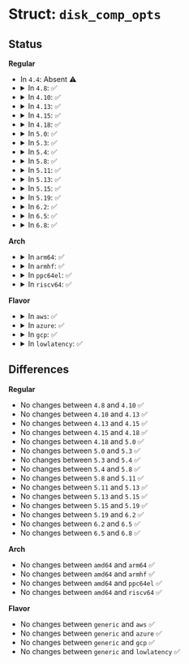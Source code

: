# Struct: <code>disk_comp_opts</code>

## Status
<b>Regular</b>
<ul>
<li>
In <code>4.4</code>: Absent ⚠️
</li>
<li>
<details>
<summary>In <code>4.8</code>: ✅</summary>

```c
struct disk_comp_opts {
    __le32 dictionary_size;
    __le32 flags;
};
```
</details>
</li>
<li>
<details>
<summary>In <code>4.10</code>: ✅</summary>

```c
struct disk_comp_opts {
    __le32 dictionary_size;
    __le32 flags;
};
```
</details>
</li>
<li>
<details>
<summary>In <code>4.13</code>: ✅</summary>

```c
struct disk_comp_opts {
    __le32 dictionary_size;
    __le32 flags;
};
```
</details>
</li>
<li>
<details>
<summary>In <code>4.15</code>: ✅</summary>

```c
struct disk_comp_opts {
    __le32 dictionary_size;
    __le32 flags;
};
```
</details>
</li>
<li>
<details>
<summary>In <code>4.18</code>: ✅</summary>

```c
struct disk_comp_opts {
    __le32 dictionary_size;
    __le32 flags;
};
```
</details>
</li>
<li>
<details>
<summary>In <code>5.0</code>: ✅</summary>

```c
struct disk_comp_opts {
    __le32 dictionary_size;
    __le32 flags;
};
```
</details>
</li>
<li>
<details>
<summary>In <code>5.3</code>: ✅</summary>

```c
struct disk_comp_opts {
    __le32 dictionary_size;
    __le32 flags;
};
```
</details>
</li>
<li>
<details>
<summary>In <code>5.4</code>: ✅</summary>

```c
struct disk_comp_opts {
    __le32 dictionary_size;
    __le32 flags;
};
```
</details>
</li>
<li>
<details>
<summary>In <code>5.8</code>: ✅</summary>

```c
struct disk_comp_opts {
    __le32 dictionary_size;
    __le32 flags;
};
```
</details>
</li>
<li>
<details>
<summary>In <code>5.11</code>: ✅</summary>

```c
struct disk_comp_opts {
    __le32 dictionary_size;
    __le32 flags;
};
```
</details>
</li>
<li>
<details>
<summary>In <code>5.13</code>: ✅</summary>

```c
struct disk_comp_opts {
    __le32 dictionary_size;
    __le32 flags;
};
```
</details>
</li>
<li>
<details>
<summary>In <code>5.15</code>: ✅</summary>

```c
struct disk_comp_opts {
    __le32 dictionary_size;
    __le32 flags;
};
```
</details>
</li>
<li>
<details>
<summary>In <code>5.19</code>: ✅</summary>

```c
struct disk_comp_opts {
    __le32 dictionary_size;
    __le32 flags;
};
```
</details>
</li>
<li>
<details>
<summary>In <code>6.2</code>: ✅</summary>

```c
struct disk_comp_opts {
    __le32 dictionary_size;
    __le32 flags;
};
```
</details>
</li>
<li>
<details>
<summary>In <code>6.5</code>: ✅</summary>

```c
struct disk_comp_opts {
    __le32 dictionary_size;
    __le32 flags;
};
```
</details>
</li>
<li>
<details>
<summary>In <code>6.8</code>: ✅</summary>

```c
struct disk_comp_opts {
    __le32 dictionary_size;
    __le32 flags;
};
```
</details>
</li>
</ul>
<b>Arch</b>
<ul>
<li>
<details>
<summary>In <code>arm64</code>: ✅</summary>

```c
struct disk_comp_opts {
    __le32 dictionary_size;
    __le32 flags;
};
```
</details>
</li>
<li>
<details>
<summary>In <code>armhf</code>: ✅</summary>

```c
struct disk_comp_opts {
    __le32 dictionary_size;
    __le32 flags;
};
```
</details>
</li>
<li>
<details>
<summary>In <code>ppc64el</code>: ✅</summary>

```c
struct disk_comp_opts {
    __le32 dictionary_size;
    __le32 flags;
};
```
</details>
</li>
<li>
<details>
<summary>In <code>riscv64</code>: ✅</summary>

```c
struct disk_comp_opts {
    __le32 dictionary_size;
    __le32 flags;
};
```
</details>
</li>
</ul>
<b>Flavor</b>
<ul>
<li>
<details>
<summary>In <code>aws</code>: ✅</summary>

```c
struct disk_comp_opts {
    __le32 dictionary_size;
    __le32 flags;
};
```
</details>
</li>
<li>
<details>
<summary>In <code>azure</code>: ✅</summary>

```c
struct disk_comp_opts {
    __le32 dictionary_size;
    __le32 flags;
};
```
</details>
</li>
<li>
<details>
<summary>In <code>gcp</code>: ✅</summary>

```c
struct disk_comp_opts {
    __le32 dictionary_size;
    __le32 flags;
};
```
</details>
</li>
<li>
<details>
<summary>In <code>lowlatency</code>: ✅</summary>

```c
struct disk_comp_opts {
    __le32 dictionary_size;
    __le32 flags;
};
```
</details>
</li>
</ul>

## Differences
<b>Regular</b>
<ul>
<li>
No changes between <code>4.8</code> and <code>4.10</code> ✅
</li>
<li>
No changes between <code>4.10</code> and <code>4.13</code> ✅
</li>
<li>
No changes between <code>4.13</code> and <code>4.15</code> ✅
</li>
<li>
No changes between <code>4.15</code> and <code>4.18</code> ✅
</li>
<li>
No changes between <code>4.18</code> and <code>5.0</code> ✅
</li>
<li>
No changes between <code>5.0</code> and <code>5.3</code> ✅
</li>
<li>
No changes between <code>5.3</code> and <code>5.4</code> ✅
</li>
<li>
No changes between <code>5.4</code> and <code>5.8</code> ✅
</li>
<li>
No changes between <code>5.8</code> and <code>5.11</code> ✅
</li>
<li>
No changes between <code>5.11</code> and <code>5.13</code> ✅
</li>
<li>
No changes between <code>5.13</code> and <code>5.15</code> ✅
</li>
<li>
No changes between <code>5.15</code> and <code>5.19</code> ✅
</li>
<li>
No changes between <code>5.19</code> and <code>6.2</code> ✅
</li>
<li>
No changes between <code>6.2</code> and <code>6.5</code> ✅
</li>
<li>
No changes between <code>6.5</code> and <code>6.8</code> ✅
</li>
</ul>
<b>Arch</b>
<ul>
<li>
No changes between <code>amd64</code> and <code>arm64</code> ✅
</li>
<li>
No changes between <code>amd64</code> and <code>armhf</code> ✅
</li>
<li>
No changes between <code>amd64</code> and <code>ppc64el</code> ✅
</li>
<li>
No changes between <code>amd64</code> and <code>riscv64</code> ✅
</li>
</ul>
<b>Flavor</b>
<ul>
<li>
No changes between <code>generic</code> and <code>aws</code> ✅
</li>
<li>
No changes between <code>generic</code> and <code>azure</code> ✅
</li>
<li>
No changes between <code>generic</code> and <code>gcp</code> ✅
</li>
<li>
No changes between <code>generic</code> and <code>lowlatency</code> ✅
</li>
</ul>
